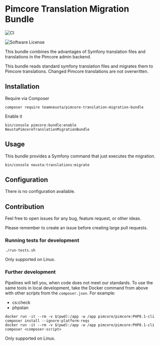 # Pimcore Translation Migration Bundle

![CI](https://github.com/teamneusta/pimcore-translation-migration-bundle/actions/workflows/test-and-qa.yaml/badge.svg)

![Software License](https://img.shields.io/badge/license-GPLv3-informational.svg)

This bundle combines the advantages of Symfony translation files and translations in the Pimcore admin backend.

This bundle reads standard symfony translation files and migrates them to Pimcore translations. Changed Pimcore translations are not overwritten.

## Installation

Require via Composer

```shell
composer require teamneusta/pimcore-translation-migration-bundle
```

Enable it
```shell
bin/console pimcore:bundle:enable NeustaPimcoreTranslationMigrationBundle
```

## Usage

This bundle provides a Symfony command that just executes the migration.

```shell
bin/console neusta:translations:migrate
```

## Configuration

There is no configuration available.

## Contribution

Feel free to open issues for any bug, feature request, or other ideas.

Please remember to create an issue before creating large pull requests.

### Running tests for development

```shell
./run-tests.sh
```

Only supported on Linux.

### Further development

Pipelines will tell you, when code does not meet our standards. To use the same tools in local development, take the Docker command from above with other scripts from the `composer.json`. For example:

* cs:check
* phpstan

```shell
docker run -it --rm -v $(pwd):/app -w /app pimcore/pimcore:PHP8.1-cli composer install --ignore-platform-reqs
docker run -it --rm -v $(pwd):/app -w /app pimcore/pimcore:PHP8.1-cli composer <composer-script>
```

Only supported on Linux.
